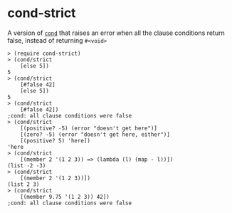 cond-strict
===
A version of [`cond`][cond] that raises an error when all the clause
conditions return false, instead of returning `#<void>`

```racket
> (require cond-strict)
> (cond/strict
    [else 5])
5
> (cond/strict
    [#false 42]
    [else 5])
5
> (cond/strict
    [#false 42])
;cond: all clause conditions were false
> (cond/strict
    [(positive? -5) (error "doesn't get here")]
    [(zero? -5) (error "doesn't get here, either")]
    [(positive? 5) 'here])
'here
> (cond/strict
    [(member 2 '(1 2 3)) => (lambda (l) (map - l))])
(list -2 -3)
> (cond/strict
    [(member 2 '(1 2 3))])
(list 2 3)
> (cond/strict
    [(member 9.75 '(1 2 3)) 42])
;cond: all clause conditions were false
```

  [cond]: http://docs.racket-lang.org/reference/if.html#%28form._%28%28lib._racket%2Fprivate%2Fletstx-scheme..rkt%29._cond%29%29
